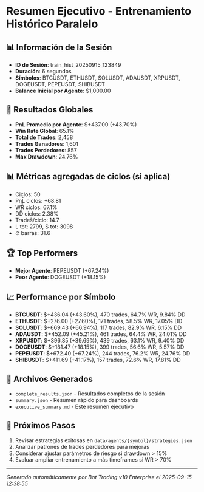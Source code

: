 # Resumen Ejecutivo - Entrenamiento Histórico Paralelo

## 📊 Información de la Sesión
- **ID de Sesión**: train_hist_20250915_123849
- **Duración**: 6 segundos
- **Símbolos**: BTCUSDT, ETHUSDT, SOLUSDT, ADAUSDT, XRPUSDT, DOGEUSDT, PEPEUSDT, SHIBUSDT
- **Balance Inicial por Agente**: $1,000.00

## 🎯 Resultados Globales
- **PnL Promedio por Agente**: $+437.00 (+43.70%)
- **Win Rate Global**: 65.1%
- **Total de Trades**: 2,458
- **Trades Ganadores**: 1,601
- **Trades Perdedores**: 857
- **Max Drawdown**: 24.76%

## 📊 Métricas agregadas de ciclos (si aplica)
- Ciclos: 50
- PnL̄ ciclos: +68.81
- WR̄ ciclos: 67.1%
- DD̄ ciclos: 2.38%
- Trades̄/ciclo: 14.7
- L tot: 2799, S tot: 3098
- ⏱̄ barras: 31.6


## 🏆 Top Performers
- **Mejor Agente**: PEPEUSDT (+67.24%)
- **Peor Agente**: DOGEUSDT (+18.15%)

## 📈 Performance por Símbolo
- **BTCUSDT**: $+436.04 (+43.60%), 470 trades, 64.7% WR, 9.84% DD
- **ETHUSDT**: $+276.00 (+27.60%), 171 trades, 58.5% WR, 17.05% DD
- **SOLUSDT**: $+669.43 (+66.94%), 117 trades, 82.9% WR, 6.15% DD
- **ADAUSDT**: $+452.09 (+45.21%), 461 trades, 64.4% WR, 24.01% DD
- **XRPUSDT**: $+396.85 (+39.69%), 439 trades, 63.1% WR, 9.40% DD
- **DOGEUSDT**: $+181.47 (+18.15%), 399 trades, 56.6% WR, 5.57% DD
- **PEPEUSDT**: $+672.40 (+67.24%), 244 trades, 76.2% WR, 24.76% DD
- **SHIBUSDT**: $+411.69 (+41.17%), 157 trades, 72.6% WR, 17.81% DD

## 📁 Archivos Generados
- `complete_results.json` - Resultados completos de la sesión
- `summary.json` - Resumen rápido para dashboards
- `executive_summary.md` - Este resumen ejecutivo

## 🎯 Próximos Pasos
1. Revisar estrategias exitosas en `data/agents/{symbol}/strategies.json`
2. Analizar patrones de trades perdedores para mejoras
3. Considerar ajustar parámetros de riesgo si drawdown > 15%
4. Evaluar ampliar entrenamiento a más timeframes si WR > 70%

---
*Generado automáticamente por Bot Trading v10 Enterprise el 2025-09-15 12:38:55*
